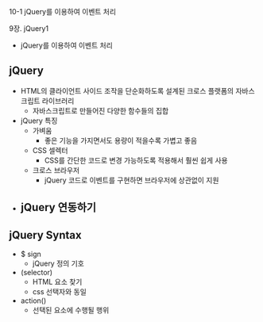 10-1 jQuery를 이용하여 이벤트 처리

9장. jQuery1

- jQuery를 이용하여 이벤트 처리

## jQuery

- HTML의 클라이언트 사이드 조작을 단순화하도록 설계된 크로스 플랫폼의 자바스크립트 라이브러리 
  - 자바스크립트로 만들어진 다양한 함수들의 집합
- jQuery 특징
  - 가벼움
    - 좋은 기능을 가지면서도 용량이 적을수록 가볍고 좋음
  - CSS 셀렉터 
    - CSS를 간단한 코드로 변경 가능하도록 적용해서 훨씬 쉽게 사용
  - 크로스 브라우저 
    - jQuery 코드로 이벤트를 구현하면 브라우저에 상관없이 지원
- jQuery 연동하기
  - 

## jQuery Syntax
- $ sign
  - jQuery 정의 기호 
- (selector)
  - HTML 요소 찾기
  - css 선택자와 동일
- action()
  - 선택된 요소에 수행될 행위
  